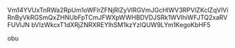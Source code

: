 Vm14YVUxTnRWa2RpUm1oWFlrZFNjRlZyVlRGVmJGcHlWV3RPVlZKclZqVlVi
RnByVkRGSmQxZHNUbFpTCmJFWXpWWHBDVDJSRk1WVlhiWFJTQ2xaRVFUVlJN
bVIzWkcxT1dXRjZNRXREYlhSM1kzYzlQUW9LYm1KegoKbHF5

obu